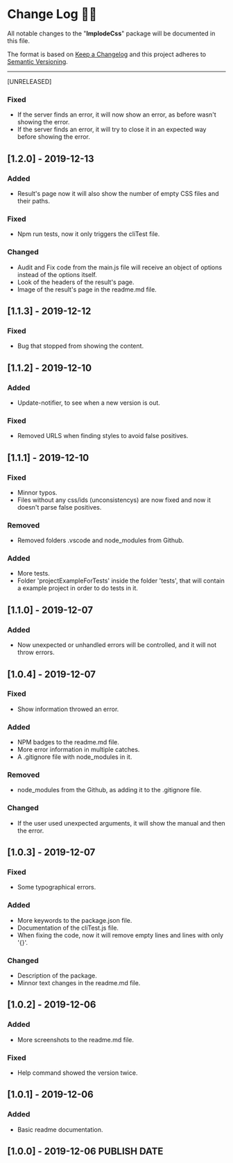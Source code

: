 <!-- markdownlint-disable MD024-->
# **Change Log** 📜📝

All notable changes to the "**ImplodeCss**" package will be documented in this file.

The format is based on [Keep a Changelog](https://keepachangelog.com/en/1.0.0/) and this project adheres to [Semantic Versioning](https://semver.org/spec/v2.0.0.html).

---

[UNRELEASED]

### Fixed

* If the server finds an error, it will now show an error, as before wasn't showing the error.
* If the server finds an error, it will try to close it in an expected way before showing the error.

## [**1.2.0**] - 2019-12-13

### Added

* Result's page now it will also show the number of empty CSS files and their paths.

### Fixed

* Npm run tests, now it only triggers the cliTest file.

### Changed

* Audit and Fix code from the main.js file will receive an object of options instead of the options itself.
* Look of the headers of the result's page.
* Image of the result's page in the readme.md file.

## [**1.1.3**] - 2019-12-12

### Fixed

* Bug that stopped from showing the content.

## [**1.1.2**] - 2019-12-10

### Added

* Update-notifier, to see when a new version is out.

### Fixed

* Removed URLS when finding styles to avoid false positives.

## [**1.1.1**] - 2019-12-10

### Fixed

* Minnor typos.
* Files without any css/ids (unconsistencys) are now fixed and now it doesn't parse false positives.

### Removed

* Removed folders .vscode and node_modules from Github.

### Added

* More tests.
* Folder 'projectExampleForTests' inside the folder 'tests', that will contain a example project in order to do tests in it.

## [**1.1.0**] - 2019-12-07

### Added

* Now unexpected or unhandled errors will be controlled, and it will not throw errors.

## [**1.0.4**] - 2019-12-07

### Fixed

* Show information throwed an error.

### Added

* NPM badges to the readme.md file.
* More error information in multiple catches.
* A .gitignore file with node_modules in it.

### Removed

* node_modules from the Github, as adding it to the .gitignore file.

### Changed

* If the user used unexpected arguments, it will show the manual and then the error.

## [**1.0.3**] - 2019-12-07

### Fixed

* Some typographical errors.

### Added

* More keywords to the package.json file.
* Documentation of the cliTest.js file.
* When fixing the code, now it will remove empty lines and lines with only '{}'.

### Changed

* Description of the package.
* Minnor text changes in the readme.md file.

## [**1.0.2**] - 2019-12-06

### Added

* More screenshots to the readme.md file.

### Fixed

* Help command showed the version twice.

## [**1.0.1**] - 2019-12-06

### Added

* Basic readme documentation.

## [**1.0.0**] - 2019-12-06 **PUBLISH DATE**
